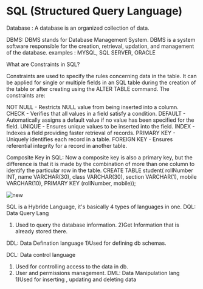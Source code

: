 # SQL (Structured Query Language)
Database : A database is an organized collection of data.

DBMS: DBMS stands for Database Management System. DBMS is a system software responsible for the creation, retrieval, updation, and management of the database. examples : MYSQL, SQL SERVER, ORACLE

What are Constraints in SQL?

Constraints are used to specify the rules concerning data in the table. It can be applied for single or multiple fields in an SQL table during the creation of the table or after creating using the ALTER TABLE command. The constraints are:

NOT NULL - Restricts NULL value from being inserted into a column.
CHECK - Verifies that all values in a field satisfy a condition.
DEFAULT - Automatically assigns a default value if no value has been specified for the field.
UNIQUE - Ensures unique values to be inserted into the field.
INDEX - Indexes a field providing faster retrieval of records.
PRIMARY KEY - Uniquely identifies each record in a table.
FOREIGN KEY - Ensures referential integrity for a record in another table.

Composite Key in SQL:
Now a composite key is also a primary key, but the difference is that it is made by the combination of more than one column to identify the particular row in the table.
CREATE TABLE student(
   rollNumber INT, 
   name VARCHAR(30), class VARCHAR(30), 
   section VARCHAR(1), mobile VARCHAR(10),
PRIMARY KEY (rollNumber, mobile));

![new](https://user-images.githubusercontent.com/46884233/186828268-39d83e0d-2ee1-4760-9d60-4122fb8b3249.png)

SQL is a Hybride Language, it's basically 4 types of languages in one.
 DQL: Data Query Lang
   1) Used to query the database information.
   2)Get Information that is already stored there.
   
 DDL: Data Defination language
   1)Used for defining db schemas.
   
 DCL: Data control language
   1) Used for controlling access to the data in db.
   2) User and permissions management.
 DML: Data Manipulation lang
   1)Used for inserting , updating and deleting data

